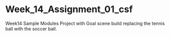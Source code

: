 # Week_14_Assignment_01_csf

Week14 Sample Modules Project with Goal scene build replacing the tennis ball with the soccer ball.
